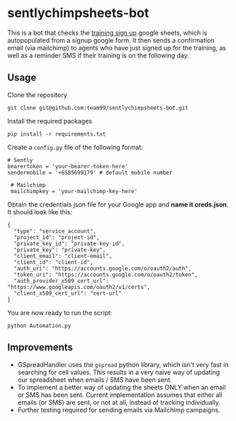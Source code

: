 # sentlychimpsheets-bot
This is a bot that checks the [training sign up](https://docs.google.com/spreadsheets/d/1LKxCYVKpyAcDb4J0FhGviVoIHhO6fuPGHUn5RtnZk0M/edit#gid=1968485068) google sheets, which is autopopulated from a signup google form. It then sends a confirmation email (via mailchimp) to agents who have just signed up for the training, as well as a reminder SMS if their training is on the following day.

## Usage
Clone the repository
```
git clone git@github.com:team99/sentlychimpsheets-bot.git
```
Install the required packages
```
pip install -r requirements.txt
```
Create a `config.py` file of the following format:
```
# Sently
bearertoken = 'your-bearer-token-here'
sendermobile = '+6585699179' # default mobile number

 # Mailchimp
 mailchimpkey = 'your-mailchimp-key-here'
```
Obtain the credentials json file for your Google app and **name it creds.json**. It should look like this:
```
{
  "type": "service_account",
  "project_id": "project-id",
  "private_key_id": "private-key-id",
  "private_key": "private-key",
  "client_email": "client-email",
  "client_id": "client-id",
  "auth_uri": "https://accounts.google.com/o/oauth2/auth",
  "token_uri": "https://accounts.google.com/o/oauth2/token",
  "auth_provider_x509_cert_url": "https://www.googleapis.com/oauth2/v1/certs",
  "client_x509_cert_url": "cert-url"
}
```
You are now ready to run the script:
```
python Automation.py
```

## Improvements
- GSpreadHandler uses the `gspread` python library, which isn't very fast in searching for cell values. This results in a very naive way of updating our spreadsheet when emails / SMS have been sent.
- To implement a better way of updating the sheets ONLY when an email or SMS has been sent. Current implementation assumes that either all emails (or SMS) are sent, or not at all, instead of tracking individually.
- Further testing required for sending emails via Mailchimp campaigns.
